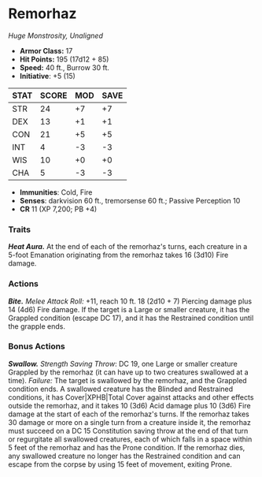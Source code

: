 # Remorhaz

*Huge Monstrosity, Unaligned*

- **Armor Class:** 17
- **Hit Points:** 195 (17d12 + 85)
- **Speed:** 40 ft., Burrow 30 ft.
- **Initiative**: +5 (15)

|STAT|SCORE|MOD|SAVE|
| --- | --- | --- | ---- |
| STR | 24 | +7 | +7 |
| DEX | 13 | +1 | +1 |
| CON | 21 | +5 | +5 |
| INT | 4 | -3 | -3 |
| WIS | 10 | +0 | +0 |
| CHA | 5 | -3 | -3 |

- **Immunities**: Cold, Fire
- **Senses**: darkvision 60 ft., tremorsense 60 ft.; Passive Perception 10
- **CR** 11 (XP 7,200; PB +4)

### Traits

***Heat Aura.*** At the end of each of the remorhaz's turns, each creature in a 5-foot Emanation originating from the remorhaz takes 16 (3d10) Fire damage.


### Actions

***Bite.*** *Melee Attack Roll:* +11, reach 10 ft. 18 (2d10 + 7) Piercing damage plus 14 (4d6) Fire damage. If the target is a Large or smaller creature, it has the Grappled condition (escape DC 17), and it has the Restrained condition until the grapple ends.


### Bonus Actions

***Swallow.*** *Strength Saving Throw*: DC 19, one Large or smaller creature Grappled by the remorhaz (it can have up to two creatures swallowed at a time). *Failure:*  The target is swallowed by the remorhaz, and the Grappled condition ends. A swallowed creature has the Blinded and Restrained conditions, it has Cover|XPHB|Total Cover against attacks and other effects outside the remorhaz, and it takes 10 (3d6) Acid damage plus 10 (3d6) Fire damage at the start of each of the remorhaz's turns.
If the remorhaz takes 30 damage or more on a single turn from a creature inside it, the remorhaz must succeed on a DC 15 Constitution saving throw at the end of that turn or regurgitate all swallowed creatures, each of which falls in a space within 5 feet of the remorhaz and has the Prone condition. If the remorhaz dies, any swallowed creature no longer has the Restrained condition and can escape from the corpse by using 15 feet of movement, exiting Prone.
